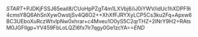 $START$+PJDKjFSSJ65eaiI8/CUoHpPZgT4m1LXVbj6/iJ0iYWV/idUc1hXDPF9i4cmsY8Q6AhSnXywOwstjSv4Q6O2++XhXfFJRYXyLCP5Cs3ku2Fq+Apxw6BC3UEboXuRczWtvlpNw0xhrar+c4Mveu1O0yS5C2qrTHZ+2INrY9H2+RAtsM0JGFIlgp+YV459FbLoLQZl6fx7lr7qgy0Ge1zcYA==$END$
